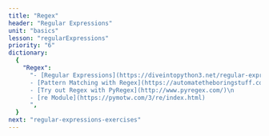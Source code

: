 ```yaml
---
title: "Regex"
header: "Regular Expressions"
unit: "basics"
lesson: "regularExpressions"
priority: "6"
dictionary:
  {
    "Regex":
      "- [Regular Expressions](https://diveintopython3.net/regular-expressions.html)\n
      - [Pattern Matching with Regex](https://automatetheboringstuff.com/2e/chapter7/)\n
      - [Try out Regex with PyRegex](http://www.pyregex.com/)\n
      - [re Module](https://pymotw.com/3/re/index.html)
      ",
  }
next: "regular-expressions-exercises"
---
```


